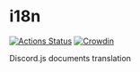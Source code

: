 # i18n

[![Actions Status](https://github.com/discordjs-japan/i18n/workflows/CI/badge.svg)](https://github.com/discordjs-japan/i18n/actions)
[![Crowdin](https://d322cqt584bo4o.cloudfront.net/discordjs/localized.svg)](https://crowdin.com/project/discordjs)

Discord.js documents translation
